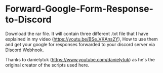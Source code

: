 # Forward-Google-Form-Response-to-Discord
Download the rar file. It will contain three different .txt file that I have explained in my video (https://youtu.be/BSe_VKAns2Y), How to use them and get your google for responses forwarded to your discord server via Discord Webhook.

Thanks to danielytuk (https://www.youtube.com/danielytuk) as he's the original creator of the scripts used here.
